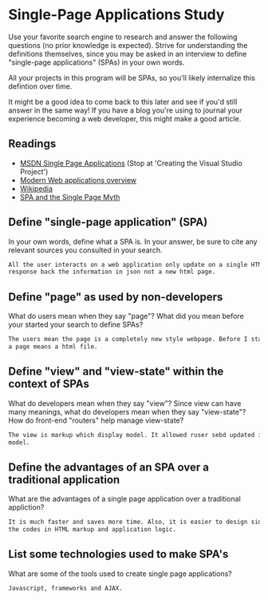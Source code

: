 # Single-Page Applications Study

Use your favorite search engine to research and answer the following questions
(no prior knowledge is expected). Strive for understanding the definitions
themselves, since you may be asked in an interview to define "single-page
applications" (SPAs) in your own words.

All your projects in this program will be SPAs, so you'll likely internalize
this defintion over time.

It might be a good idea to come back to this later and see if you'd still answer
in the same way! If you have a blog you're using to journal your experience
becoming a web developer, this might make a good article.

## Readings

-   [MSDN Single Page Applications](https://msdn.microsoft.com/en-us/magazine/dn463786.aspx) (Stop at 'Creating the Visual Studio Project')
-   [Modern Web applications overview](http://singlepageappbook.com/goal.html)
-   [Wikipedia](https://en.wikipedia.org/wiki/Single-page_application)
-   [SPA and the Single Page Myth](https://johnpapa.net/pageinspa/)

## Define "single-page application" (SPA)

In your own words, define what a SPA is. In your answer, be sure to cite any
relevant sources you consulted in your search.

```md
All the user interacts on a web application only update on a single HTML page. The server
response back the information in json not a new html page.
```

## Define "page" as used by non-developers

What do users mean when they say "page"? What did you mean before your started
your search to define SPAs?

```md
The users mean the page is a completely new style webpage. Before I started my search,
a page means a html file.
```

## Define "view" and "view-state" within the context of SPAs

What do developers mean when they say "view"? Since view can have many meanings,
what do developers mean when they say "view-state"? How do front-end "routers"
help manage view-state?

```md
The view is markup which display model. It allowed ruser sebd updated input to view
model.
```

## Define the advantages of an SPA over a traditional application

What are the advantages of a single page application over a traditional appliction?

```md
It is much faster and saves more time. Also, it is easier to design since it seperates
the codes in HTML markup and application logic.
```

## List some technologies used to make SPA's

What are some of the tools used to create single page applications?

```md
Javascript, frameworks and AJAX.
```
